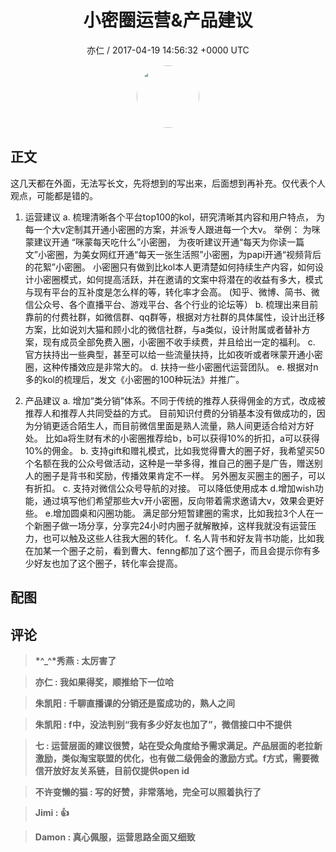 <h1 align="center">小密圈运营&amp;产品建议</h1>
<p align="center">
    <a>亦仁 / 2017-04-19 14:56:32 &#43;0000 UTC</a>
</p>

<div align="center">
    <img src="https://images.zsxq.com/Fn3NQqCN8nuGF86yZPXSbEsl0mb3?e=1590940799&amp;token=kIxbL07-8jAj8w1n4s9zv64FuZZNEATmlU_Vm6zD:pfbNc8W3hS0oYG_hyXXh_rHMHuc=" width="100" height="100" style="border:1px solid;border-radius:50%; color:#ffffff"/>
</div>

## 正文

<div>
  
这几天都在外面，无法写长文，先将想到的写出来，后面想到再补充。仅代表个人观点，可能都是错的。 

1. 运营建议
 a. 梳理清晰各个平台top100的kol，研究清晰其内容和用户特点， 为每一个大v定制其开通小密圈的方案，并派专人跟进每一个大v。 举例： 为咪蒙建议开通 “咪蒙每天吃什么”小密圈， 为夜听建议开通“每天为你读一篇文”小密圈，为美女网红开通“每天一张生活照”小密圈，为papi开通“视频背后的花絮”小密圈。 小密圈只有做到比kol本人更清楚如何持续生产内容，如何设计小密圈模式，如何提高活跃，并在邀请的文案中将潜在的收益有多大，模式与现有平台的互补度是怎么样的等，转化率才会高。 (知乎、微博、简书、微信公众号、各个直播平台、游戏平台、各个行业的论坛等）
b. 梳理出来目前靠前的付费社群，如微信群、qq群等，根据对方社群的具体属性，设计出迁移方案，比如说刘大猫和顾小北的微信社群，与a类似，设计附属或者替补方案，现有成员全部免费入圈，小密圈不收手续费，并且给出一定的福利。 
c. 官方扶持出一些典型，甚至可以给一些流量扶持，比如夜听或者咪蒙开通小密圈，这种传播效应是非常大的。
d. 扶持一些小密圈代运营团队。 
e. 根据对n多的kol的梳理后，发文《小密圈的100种玩法》并推广。 

2. 产品建议
a. 增加“类分销”体系。不同于传统的推荐人获得佣金的方式，改成被推荐人和推荐人共同受益的方式。 目前知识付费的分销基本没有做成功的，因为分销更适合陌生人，而目前微信里面是熟人流量，熟人间更适合给对方好处。 比如a将生财有术的小密圈推荐给b，b可以获得10%的折扣，a可以获得10%的佣金。 
b. 支持gift和赠礼模式，比如我觉得曹大的圈子好，我希望买50个名额在我的公众号做活动，这种是一举多得，推自己的圈子是广告，赠送别人的圈子是背书和奖励，传播效果肯定不一样。 另外圈友买圈主的圈子，可以有折扣。 
c. 支持对微信公众号导航的对接。 可以降低使用成本
d.增加wish功能，通过填写他们希望那些大v开小密圈，反向带着需求邀请大v，效果会更好些。
e.增加圆桌和闪圈功能。 满足部分短暂建圈的需求，比如我拉3个人在一个新圈子做一场分享，分享完24小时内圈子就解散掉，这样我就没有运营压力，也可以触及这些人往我大圈的转化。
f. 名人背书和好友背书功能，比如我在加某一个圈子之前，看到曹大、fenng都加了这个圈子，而且会提示你有多少好友也加了这个圈子，转化率会提高。
</div>

## 配图
<div class="image" align="center">

</div>

## 评论

<div align="left">
<div>

<blockquote >
<span> <strong>*^_^*秀燕 : 太厉害了 </strong></span>
</blockquote>

<blockquote >
<span> <strong>亦仁 : 我如果得奖，顺推给下一位哈 </strong></span>
</blockquote>

<blockquote >
<span> <strong>朱凯阳 : 千聊直播课的分销还是蛮成功的，熟人之间 </strong></span>
</blockquote>

<blockquote >
<span> <strong>朱凯阳 : f中，没法判别“我有多少好友也加了”，微信接口中不提供 </strong></span>
</blockquote>

<blockquote >
<span> <strong>七 : 运营层面的建议很赞，站在受众角度给予需求满足。产品层面的老拉新激励，类似淘宝联盟的优化，也有做二级佣金的激励方式。f方式，需要微信开放好友关系链，目前仅提供open id </strong></span>
</blockquote>

<blockquote >
<span> <strong>不许变懒的猫 : 写的好赞，非常落地，完全可以照着执行了 </strong></span>
</blockquote>

<blockquote >
<span> <strong>Jimi : 👍 </strong></span>
</blockquote>

<blockquote >
<span> <strong>Damon : 真心佩服，运营思路全面又细致 </strong></span>
</blockquote>

</div>
</div>